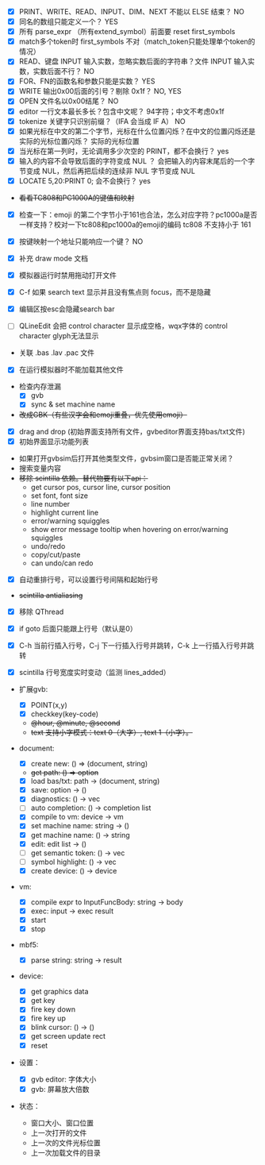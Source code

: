 - [x] PRINT、WRITE、READ、INPUT、DIM、NEXT 不能以 ELSE 结束？
  NO
- [x] 同名的数组只能定义一个？
  YES
- [x] 所有 parse_expr （所有extend_symbol）前面要 reset first_symbols
- [x] match多个token时 first_symbols 不对（match_token只能处理单个token的情况）
- [x] READ、键盘 INPUT 输入实数，忽略实数后面的字符串？文件 INPUT 输入实数，实数后面不行？
  NO
- [x] FOR、FN的函数名和参数只能是实数？
  YES
- [x] WRITE 输出0x00后面的引号？剔除 0x1f？
  NO, YES
- [x] OPEN 文件名以0x00结尾？
  NO
- [x] editor 一行文本最长多长？包含中文呢？
  94字符；中文不考虑0x1f
- [x] tokenize 关键字只识别前缀？（IFA 会当成 IF A）
  NO
- [x] 如果光标在中文的第二个字节，光标在什么位置闪烁？在中文的位置闪烁还是实际的光标位置闪烁？
  实际的光标位置
- [x] 当光标在第一列时，无论调用多少次空的 PRINT，都不会换行？
  yes
- [x] 输入的内容不会导致后面的字符变成 NUL ？
  会把输入的内容末尾后的一个字节变成 NUL，然后再把后续的连续非 NUL 字节变成 NUL
- [x] LOCATE 5,20:PRINT 0; 会不会换行？
  yes
- ~~看看TC808和PC1000A的键值和映射~~
- [x] 检查一下：emoji 的第二个字节小于161也合法，怎么对应字符？pc1000a是否一样支持？校对一下tc808和pc1000a的emoji的编码
  tc808 不支持小于 161
- [x] 按键映射一个地址只能响应一个键？
  NO

- [x] 补充 draw mode 文档
- [x] 模拟器运行时禁用拖动打开文件
- [x] C-f 如果 search text 显示并且没有焦点则 focus，而不是隐藏
- [x] 编辑区按esc会隐藏search bar
- [ ] QLineEdit 会把 control character 显示成空格，wqx字体的 control character glyph无法显示
- 关联 .bas  .lav  .pac 文件
- [x] 在运行模拟器时不能加载其他文件
- 检查内存泄漏
    + [x] gvb
    + [x] sync & set machine name
- ~~改成GBK（有些汉字会和emoji重叠，优先使用emoji）~~
- [x] drag and drop (初始界面支持所有文件，gvbeditor界面支持bas/txt文件)
- [x] 初始界面显示功能列表
- 如果打开gvbsim后打开其他类型文件，gvbsim窗口是否能正常关闭？
- 搜索变量内容
- ~~移除 scintilla 依赖。替代物要有以下api：~~
    + get cursor pos, cursor line, cursor position
    + set font, font size
    + line number
    + highlight current line
    + error/warning squiggles
    + show error message tooltip when hovering on error/warning squiggles
    + undo/redo
    + copy/cut/paste
    + can undo/can redo
- [x] 自动重排行号，可以设置行号间隔和起始行号
- ~~scintilla antialiasing~~
- [x] 移除 QThread
- [x] if goto 后面只能跟上行号（默认是0）
- [x] C-h 当前行插入行号，C-j 下一行插入行号并跳转，C-k 上一行插入行号并跳转

- [x] scintilla 行号宽度实时变动（监测 lines_added）
- 扩展gvb:
    + [x] POINT(x,y)
    + [x] checkkey(key-code)
    + ~~@hour, @minute, @second~~
    + ~~text 支持小字模式：text 0（大字）, text 1（小字）。~~


- document:
    + [x] create new: () => (document, string)
    + ~~get path: () => option<path>~~
    + [x] load bas/txt: path -> (document, string)
    + [x] save: option<path> -> ()
    + [x] diagnostics: () -> vec
    + [ ] auto completion: () -> completion list
    + [x] compile to vm: device -> vm
    + [x] set machine name: string -> ()
    + [x] get machine name: () -> string
    + [x] edit: edit list -> ()
    + [ ] get semantic token: () -> vec
    + [ ] symbol highlight: () -> vec
    + [x] create device: () -> device
- vm:
    - [x] compile expr to InputFuncBody: string -> body
    - [x] exec: input -> exec result
    - [x] start
    - [x] stop
- mbf5:
    - [x] parse string: string -> result<mbf5>
- device:
    - [x] get graphics data
    - [x] get key
    - [x] fire key down
    - [x] fire key up
    - [x] blink cursor: () -> ()
    - [x] get screen update rect
    - [x] reset

- 设置：
    - [x] gvb editor: 字体大小
    - [x] gvb: 屏幕放大倍数

- 状态：
    - 窗口大小、窗口位置
    - 上一次打开的文件
    - 上一次的文件光标位置
    - 上一次加载文件的目录
